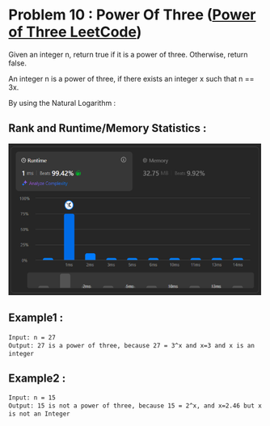 # Problem 10 : Power Of Three ([Power of Three LeetCode](https://leetcode.com/problems/power-of-three/description/))

Given an integer n, return true if it is a power of three. Otherwise, return false.

An integer n is a power of three, if there exists an integer x such that n == 3x.

By using the Natural Logarithm : 

## Rank and Runtime/Memory Statistics :  

<img src="../../assets/PowerOfThree.png" alt="Runtime and Memory Statistics" width="500" height="300"/>

## Example1 : 

    Input: n = 27
    Output: 27 is a power of three, because 27 = 3^x and x=3 and x is an integer   

## Example2 : 

    Input: n = 15
    Output: 15 is not a power of three, because 15 = 2^x, and x=2.46 but x is not an Integer    
